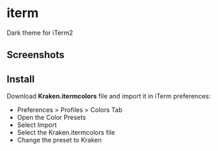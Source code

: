 # iterm
Dark theme for iTerm2

## Screenshots

## Install
Download **Kraken.itermcolors** file and import it in iTerm preferences:
* Preferences > Profiles > Colors Tab
* Open the Color Presets
* Select Import
* Select the Kraken.itermcolors file
* Change the preset to Kraken
